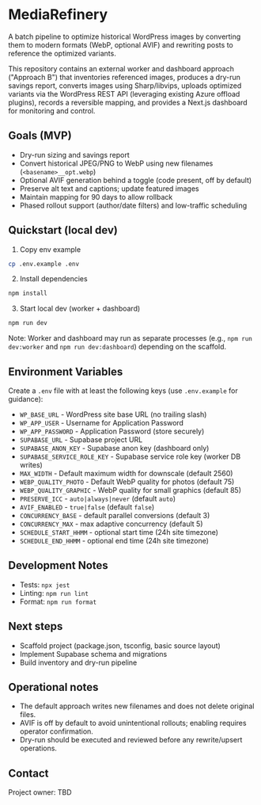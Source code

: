 # MediaRefinery

A batch pipeline to optimize historical WordPress images by converting them to modern formats (WebP, optional AVIF) and rewriting posts to reference the optimized variants.

This repository contains an external worker and dashboard approach ("Approach B") that inventories referenced images, produces a dry-run savings report, converts images using Sharp/libvips, uploads optimized variants via the WordPress REST API (leveraging existing Azure offload plugins), records a reversible mapping, and provides a Next.js dashboard for monitoring and control.

## Goals (MVP)
- Dry-run sizing and savings report
- Convert historical JPEG/PNG to WebP using new filenames (`<basename>__opt.webp`)
- Optional AVIF generation behind a toggle (code present, off by default)
- Preserve alt text and captions; update featured images
- Maintain mapping for 90 days to allow rollback
- Phased rollout support (author/date filters) and low-traffic scheduling

## Quickstart (local dev)
1. Copy env example

```bash
cp .env.example .env
```

2. Install dependencies

```bash
npm install
```

3. Start local dev (worker + dashboard)

```bash
npm run dev
```

Note: Worker and dashboard may run as separate processes (e.g., `npm run dev:worker` and `npm run dev:dashboard`) depending on the scaffold.

## Environment Variables
Create a `.env` file with at least the following keys (use `.env.example` for guidance):

- `WP_BASE_URL` - WordPress site base URL (no trailing slash)
- `WP_APP_USER` - Username for Application Password
- `WP_APP_PASSWORD` - Application Password (store securely)
- `SUPABASE_URL` - Supabase project URL
- `SUPABASE_ANON_KEY` - Supabase anon key (dashboard only)
- `SUPABASE_SERVICE_ROLE_KEY` - Supabase service role key (worker DB writes)
- `MAX_WIDTH` - Default maximum width for downscale (default 2560)
- `WEBP_QUALITY_PHOTO` - Default WebP quality for photos (default 75)
- `WEBP_QUALITY_GRAPHIC` - WebP quality for small graphics (default 85)
- `PRESERVE_ICC` - `auto|always|never` (default `auto`)
- `AVIF_ENABLED` - `true|false` (default `false`)
- `CONCURRENCY_BASE` - default parallel conversions (default 3)
- `CONCURRENCY_MAX` - max adaptive concurrency (default 5)
- `SCHEDULE_START_HHMM` - optional start time (24h site timezone)
- `SCHEDULE_END_HHMM` - optional end time (24h site timezone)

## Development Notes
- Tests: `npx jest`
- Linting: `npm run lint`
- Format: `npm run format`

## Next steps
- Scaffold project (package.json, tsconfig, basic source layout)
- Implement Supabase schema and migrations
- Build inventory and dry-run pipeline

## Operational notes
- The default approach writes new filenames and does not delete original files.
- AVIF is off by default to avoid unintentional rollouts; enabling requires operator confirmation.
- Dry-run should be executed and reviewed before any rewrite/upsert operations.

## Contact
Project owner: TBD
